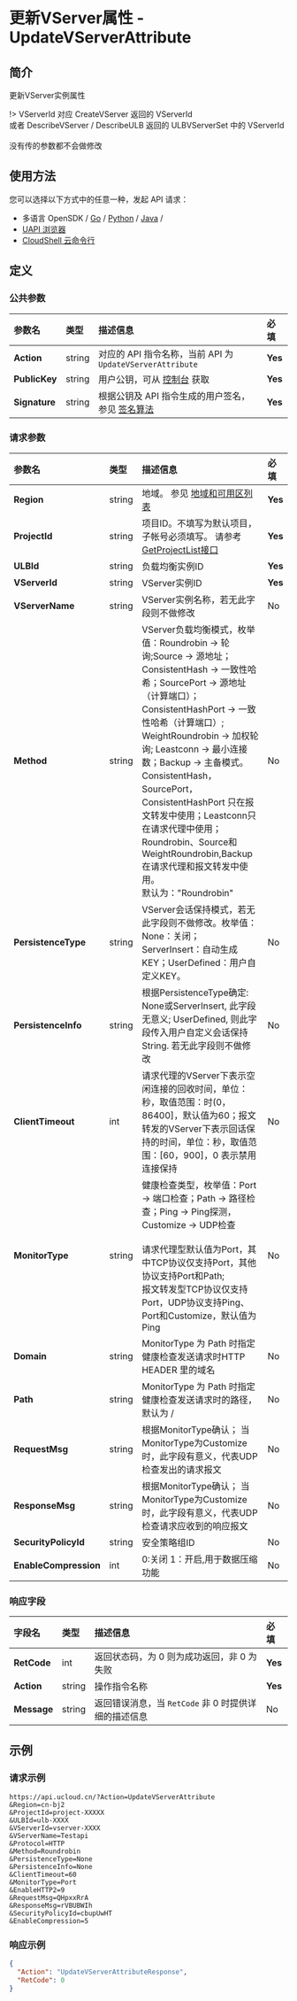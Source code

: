 # 更新VServer属性 - UpdateVServerAttribute

## 简介

更新VServer实例属性



!> VServerId 对应 CreateVServer 返回的 VServerId<br />或者 DescribeVServer / DescribeULB 返回的 ULBVServerSet 中的 VServerId<br /><br />没有传的参数都不会做修改


## 使用方法

您可以选择以下方式中的任意一种，发起 API 请求：
- 多语言 OpenSDK / [Go](https://github.com/ucloud/ucloud-sdk-go) / [Python](https://github.com/ucloud/ucloud-sdk-python3) / [Java](https://github.com/ucloud/ucloud-sdk-java) /
- [UAPI 浏览器](https://console.ucloud.cn/uapi/detail?id=UpdateVServerAttribute)
- [CloudShell 云命令行](https://shell.ucloud.cn/)


## 定义

### 公共参数

| 参数名 | 类型 | 描述信息 | 必填 |
|:---|:---|:---|:---|
| **Action**     | string  | 对应的 API 指令名称，当前 API 为 `UpdateVServerAttribute`                        | **Yes** |
| **PublicKey**  | string  | 用户公钥，可从 [控制台](https://console.ucloud.cn/uapi/apikey) 获取                                             | **Yes** |
| **Signature**  | string  | 根据公钥及 API 指令生成的用户签名，参见 [签名算法](api/summary/signature.md)  | **Yes** |

### 请求参数

| 参数名 | 类型 | 描述信息 | 必填 |
|:---|:---|:---|:---|
| **Region** | string | 地域。 参见 [地域和可用区列表](https://docs.ucloud.cn/api/summary/regionlist) |**Yes**|
| **ProjectId** | string | 项目ID。不填写为默认项目，子帐号必须填写。 请参考[GetProjectList接口](https://docs.ucloud.cn/api/summary/get_project_list) |**Yes**|
| **ULBId** | string | 负载均衡实例ID |**Yes**|
| **VServerId** | string | VServer实例ID |**Yes**|
| **VServerName** | string | VServer实例名称，若无此字段则不做修改 |No|
| **Method** | string | VServer负载均衡模式，枚举值：Roundrobin -> 轮询;Source -> 源地址；ConsistentHash -> 一致性哈希；SourcePort -> 源地址（计算端口）；ConsistentHashPort -> 一致性哈希（计算端口）; WeightRoundrobin -> 加权轮询; Leastconn -> 最小连接数；Backup -> 主备模式。<br />ConsistentHash，SourcePort，ConsistentHashPort 只在报文转发中使用；Leastconn只在请求代理中使用；Roundrobin、Source和WeightRoundrobin,Backup在请求代理和报文转发中使用。<br />默认为："Roundrobin" |No|
| **PersistenceType** | string | VServer会话保持模式，若无此字段则不做修改。枚举值：None：关闭；ServerInsert：自动生成KEY；UserDefined：用户自定义KEY。 |No|
| **PersistenceInfo** | string | 根据PersistenceType确定: None或ServerInsert, 此字段无意义; UserDefined, 则此字段传入用户自定义会话保持String. 若无此字段则不做修改 |No|
| **ClientTimeout** | int | 请求代理的VServer下表示空闲连接的回收时间，单位：秒，取值范围：时(0，86400]，默认值为60；报文转发的VServer下表示回话保持的时间，单位：秒，取值范围：[60，900]，0 表示禁用连接保持 |No|
| **MonitorType** | string | 健康检查类型，枚举值：Port -> 端口检查；Path -> 路径检查；Ping -> Ping探测，Customize -> UDP检查<br /><br />请求代理型默认值为Port，其中TCP协议仅支持Port，其他协议支持Port和Path;<br />报文转发型TCP协议仅支持Port，UDP协议支持Ping、Port和Customize，默认值为Ping |No|
| **Domain** | string | MonitorType 为 Path 时指定健康检查发送请求时HTTP HEADER 里的域名 |No|
| **Path** | string | MonitorType 为 Path 时指定健康检查发送请求时的路径，默认为 / |No|
| **RequestMsg** | string | 根据MonitorType确认； 当MonitorType为Customize时，此字段有意义，代表UDP检查发出的请求报文 |No|
| **ResponseMsg** | string | 根据MonitorType确认； 当MonitorType为Customize时，此字段有意义，代表UDP检查请求应收到的响应报文 |No|
| **SecurityPolicyId** | string | 安全策略组ID |No|
| **EnableCompression** | int | 0:关闭 1：开启,用于数据压缩功能 |No|

### 响应字段

| 字段名 | 类型 | 描述信息 | 必填 |
|:---|:---|:---|:---|
| **RetCode** | int | 返回状态码，为 0 则为成功返回，非 0 为失败 |**Yes**|
| **Action** | string | 操作指令名称 |**Yes**|
| **Message** | string | 返回错误消息，当 `RetCode` 非 0 时提供详细的描述信息 |No|




## 示例

### 请求示例
    
```
https://api.ucloud.cn/?Action=UpdateVServerAttribute
&Region=cn-bj2
&ProjectId=project-XXXXX
&ULBId=ulb-XXXX
&VServerId=vserver-XXXX
&VServerName=Testapi
&Protocol=HTTP 
&Method=Roundrobin
&PersistenceType=None
&PersistenceInfo=None
&ClientTimeout=60
&MonitorType=Port
&EnableHTTP2=9
&RequestMsg=QHpxxRrA
&ResponseMsg=rVBUBWIh
&SecurityPolicyId=cbupUwHT
&EnableCompression=5
```

### 响应示例
    
```json
{
  "Action": "UpdateVServerAttributeResponse",
  "RetCode": 0
}
```





